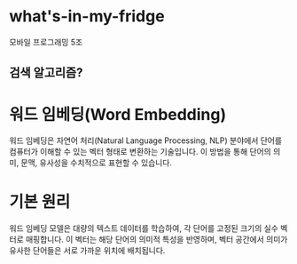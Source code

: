 # what's-in-my-fridge
모바일 프로그래밍 5조

## 검색 알고리즘?

# 워드 임베딩(Word Embedding)
워드 임베딩은 자연어 처리(Natural Language Processing, NLP) 분야에서 단어를 컴퓨터가 이해할 수 있는 벡터 형태로 변환하는 기술입니다. 이 방법을 통해 단어의 의미, 문맥, 유사성을 수치적으로 표현할 수 있습니다.

# 기본 원리
워드 임베딩 모델은 대량의 텍스트 데이터를 학습하여, 각 단어를 고정된 크기의 실수 벡터로 매핑합니다. 이 벡터는 해당 단어의 의미적 특성을 반영하며, 벡터 공간에서 의미가 유사한 단어들은 서로 가까운 위치에 배치됩니다.

